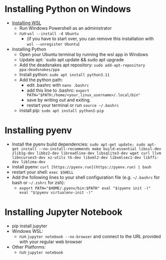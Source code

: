 # Installing Python on Windows
- [Installing WSL](https://learn.microsoft.com/en-us/windows/wsl/install)
	- Run Windows Powershell as an administrator 
	- run `wsl --install -d Ubuntu`
		- (if you have to start over, you can remove this installation with `wsl --unregister Ubuntu`)
- Installing Python
	- Open your Ubuntu terminal by running the wsl app in Windows
	- Update apt: `sudo apt update && sudo apt upgrade
	- Add the deadsnakes apt repository: `sudo add-apt-repository ppa:deadsnakes/ppa`
	- Install python: `sudo apt install python3.11`
	- Add the python path:
		- edit .bashrc with `nano .bashrc` 
		- add this line to .bashrc:
		   `export PATH="$PATH:/home/<your_linux_username>/.local/bin"`
		- save by writing out and exiting.
		- restart your terminal or run `source ~/.bashrc`
	- install pip: `sudo apt install python3-pip`

# Installing pyenv
- Install the pyenv build dependencies: 
`sudo apt-get update; sudo apt-get install --no-install-recommends make build-essential libssl-dev zlib1g-dev libbz2-dev libreadline-dev libsqlite3-dev wget curl llvm libncurses5-dev xz-utils tk-dev libxml2-dev libxmlsec1-dev libffi-dev liblzma-dev`
- install pyenv: `curl [https://pyenv.run](https://pyenv.run) | bash`
- restart your shell: `exec $SHELL`
- Add the following lines to your shell configuration file (e.g. `~/.bashrc` for bash or `~/.zshrc` for zsh):
	- `export PATH="$HOME/.pyenv/bin:$PATH" eval "$(pyenv init -)" eval "$(pyenv virtualenv-init -)"`

# Installing Jupyter Notebook
- pip install jupyter
- Windows WSL:
	- run `jupyter notebook --no-browser` and connect to the URL provided with your regular web browser 
- Other Platforms:
	- run `jupyter notebook`
